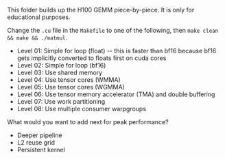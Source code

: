 
This folder builds up the H100 GEMM piece-by-piece. It is only for educational purposes. 

Change the ```.cu``` file in the ```Makefile``` to one of the following, then ```make clean && make && ./matmul```.

- Level 01: Simple for loop (float) -- this is faster than bf16 because bf16 gets implicitly converted to floats first on cuda cores
- Level 02: Simple for loop (bf16)
- Level 03: Use shared memory
- Level 04: Use tensor cores (WMMA)
- Level 05: Use tensor cores (WGMMA)
- Level 06: Use tensor memory accelerator (TMA) and double buffering 
- Level 07: Use work partitioning
- Level 08: Use multiple consumer warpgroups

What would you want to add next for peak performance?
- Deeper pipeline
- L2 reuse grid
- Persistent kernel

